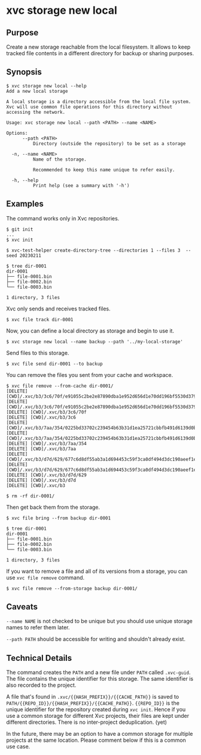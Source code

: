 # xvc storage new local

## Purpose

Create a new storage reachable from the local filesystem.
It allows to keep tracked file contents in a different directory for backup or sharing purposes.

## Synopsis

```console
$ xvc storage new local --help
Add a new local storage

A local storage is a directory accessible from the local file system. Xvc will use common file operations for this directory without accessing the network.

Usage: xvc storage new local --path <PATH> --name <NAME>

Options:
      --path <PATH>
          Directory (outside the repository) to be set as a storage

  -n, --name <NAME>
          Name of the storage.
          
          Recommended to keep this name unique to refer easily.

  -h, --help
          Print help (see a summary with '-h')

```

## Examples

The command works only in Xvc repositories.

```console
$ git init
...
$ xvc init

$ xvc-test-helper create-directory-tree --directories 1 --files 3  --seed 20230211

$ tree dir-0001
dir-0001
├── file-0001.bin
├── file-0002.bin
└── file-0003.bin

1 directory, 3 files

```

Xvc only sends and receives tracked files.

```console
$ xvc file track dir-0001
```

Now, you can define a local directory as storage and begin to use it.

```console
$ xvc storage new local --name backup --path '../my-local-storage'

```

Send files to this storage.

```console
$ xvc file send dir-0001 --to backup

```

You can remove the files you sent from your cache and workspace.

```console
$ xvc file remove --from-cache dir-0001/
[DELETE] [CWD]/.xvc/b3/3c6/70f/e91055c2be2e87890dba1e952d656d1e70dd196bf5530d379243c6e4aa/0.bin
[DELETE] [CWD]/.xvc/b3/3c6/70f/e91055c2be2e87890dba1e952d656d1e70dd196bf5530d379243c6e4aa
[DELETE] [CWD]/.xvc/b3/3c6/70f
[DELETE] [CWD]/.xvc/b3/3c6
[DELETE] [CWD]/.xvc/b3/7aa/354/0225bd33702c239454b63b31d1ea25721cbbfb491d6139d0b85b82d15d/0.bin
[DELETE] [CWD]/.xvc/b3/7aa/354/0225bd33702c239454b63b31d1ea25721cbbfb491d6139d0b85b82d15d
[DELETE] [CWD]/.xvc/b3/7aa/354
[DELETE] [CWD]/.xvc/b3/7aa
[DELETE] [CWD]/.xvc/b3/d7d/629/677c6d8df55ab3a1d694453c59f3ca0df494d3dc190aeef1e00abd96eb/0.bin
[DELETE] [CWD]/.xvc/b3/d7d/629/677c6d8df55ab3a1d694453c59f3ca0df494d3dc190aeef1e00abd96eb
[DELETE] [CWD]/.xvc/b3/d7d/629
[DELETE] [CWD]/.xvc/b3/d7d
[DELETE] [CWD]/.xvc/b3

$ rm -rf dir-0001/
```

Then get back them from the storage.

```console
$ xvc file bring --from backup dir-0001

$ tree dir-0001
dir-0001
├── file-0001.bin
├── file-0002.bin
└── file-0003.bin

1 directory, 3 files

```

If you want to remove a file and all of its versions from a storage, you can use `xvc file remove` command.

```console
$ xvc file remove --from-storage backup dir-0001/

```

## Caveats

`--name NAME` is not checked to be unique but you should use unique storage names to refer them later.

`--path PATH`  should be accessible for writing and shouldn't already exist.

## Technical Details

The command creates the `PATH` and a new file under `PATH` called `.xvc-guid`.
The file contains the unique identifier for this storage.
The same identifier is also recorded to the project.

A file that's found in `.xvc/{{HASH_PREFIX}}/{{CACHE_PATH}}` is saved to `PATH/{{REPO_ID}}/{{HASH_PREFIX}}/{{CACHE_PATH}}`.
`{{REPO_ID}}` is the unique identifier for the repository created during `xvc init`.
Hence if you use a common storage for different Xvc projects, their files are kept under different directories.
There is no inter-project deduplication. (yet)

In the future, there may be an option to have a common storage for multiple projects at the same location. Please
comment below if this is a common use case.
